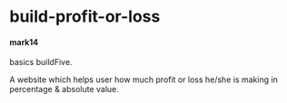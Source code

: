 # build-profit-or-loss

#### mark14
<p>basics buildFive. </p>

A website which helps user how much profit or loss he/she is making in percentage &amp; absolute value.
